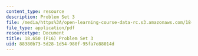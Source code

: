 ```yaml
---
content_type: resource
description: Problem Set 3
file: /media/https%3A/open-learning-course-data-rc.s3.amazonaws.com/18-650-statistics-for-applications-fall-2016/88380b735d281d54980f95fa7e88014d_MIT18_650F16_PSet3.pdf
file_type: application/pdf
resourcetype: Document
title: 18.650 (F16) Problem Set 3
uid: 88380b73-5d28-1d54-980f-95fa7e88014d
---
```

